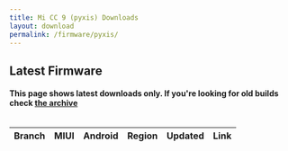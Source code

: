 ```yaml
---
title: Mi CC 9 (pyxis) Downloads
layout: download
permalink: /firmware/pyxis/
---
```


## Latest Firmware
#### This page shows latest downloads only. If you're looking for old builds check [the archive](/archive/firmware/pyxis/)


<div style="overflow-x:auto;">
<table id="firmware" class="compact row-border" style="width:100%">
    <thead>
        <tr>
            <th>Branch</th>
            <th>MIUI</th>
            <th>Android</th>
            <th>Region</th>
            <th>Updated</th>
            <th>Link</th>
        </tr>
    </thead>
    <script>loadFirmwareDownloads('pyxis', 'latest')</script>
</table>
</div>
